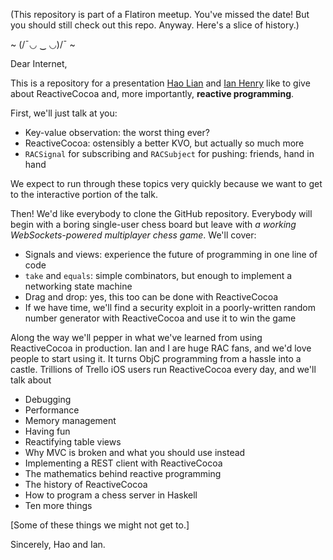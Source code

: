 (This repository is part of a Flatiron meetup. You've missed the date! But you should still check out this repo. Anyway. Here's a slice of history.)

~ (/¯◡ ‿ ◡)/¯ ~

Dear Internet,

This is a repository for a presentation [Hao Lian](http://hao.codes) and [Ian Henry](https://ianthehenry.com) like to give about ReactiveCocoa and, more importantly, **reactive programming**.

First, we'll just talk at you:

* Key-value observation: the worst thing ever?
* ReactiveCocoa: ostensibly a better KVO, but actually so much more
* `RACSignal` for subscribing and `RACSubject` for pushing: friends, hand in hand

We expect to run through these topics very quickly because we want to get to the interactive portion of the talk.

Then! We'd like everybody to clone the GitHub repository. Everybody will begin with a boring single-user chess board but leave with *a working WebSockets-powered multiplayer chess game*. We'll cover:

* Signals and views: experience the future of programming in one line of code
* `take` and `equals`: simple combinators, but enough to implement a networking state machine
* Drag and drop: yes, this too can be done with ReactiveCocoa
* If we have time, we'll find a security exploit in a poorly-written random number generator with ReactiveCocoa and use it to win the game

Along the way we'll pepper in what we've learned from using ReactiveCocoa in production. Ian and I are huge RAC fans, and we'd love people to start using it. It turns ObjC programming from a hassle into a castle. Trillions of Trello iOS users run ReactiveCocoa every day, and we'll talk about

* Debugging
* Performance
* Memory management
* Having fun
* Reactifying table views
* Why MVC is broken and what you should use instead
* Implementing a REST client with ReactiveCocoa
* The mathematics behind reactive programming
* The history of ReactiveCocoa
* How to program a chess server in Haskell
* Ten more things

[Some of these things we might not get to.]

Sincerely, Hao and Ian.
